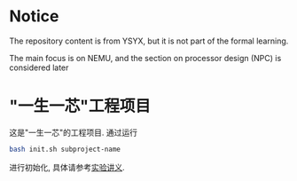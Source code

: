 # Notice

The repository content is from YSYX, but it is not part of the formal learning. 

The main focus is on NEMU, and the section on processor design (NPC) is considered later


# "一生一芯"工程项目

这是"一生一芯"的工程项目. 通过运行
```bash
bash init.sh subproject-name
```
进行初始化, 具体请参考[实验讲义][lecture note].

[lecture note]: https://ysyx.oscc.cc/docs/



